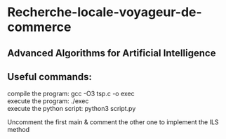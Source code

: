 # Recherche-locale-voyageur-de-commerce

## Advanced Algorithms for Artificial Intelligence

## Useful commands:  
compile the program: gcc -O3 tsp.c -o exec  
execute the program: ./exec  
execute the python script: python3 script.py  
  
Uncomment the first main & comment the other one to implement the ILS method
